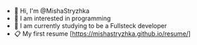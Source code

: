 - 👋 Hi, I'm @MishaStryzhka
- 👀 I am interested in programming
- 🌱 I am currently studying to be a Fullsteck developer
- 📋  My first resume [https://mishastryzhka.github.io/resume/]
